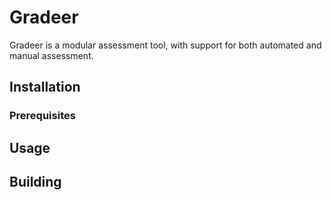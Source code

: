 # Gradeer
Gradeer is a modular assessment tool, with support for both automated and manual assessment. 

## Installation

### Prerequisites

## Usage

## Building
